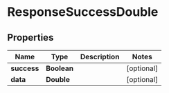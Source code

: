 

# ResponseSuccessDouble


## Properties

| Name | Type | Description | Notes |
|------------ | ------------- | ------------- | -------------|
|**success** | **Boolean** |  |  [optional] |
|**data** | **Double** |  |  [optional] |



